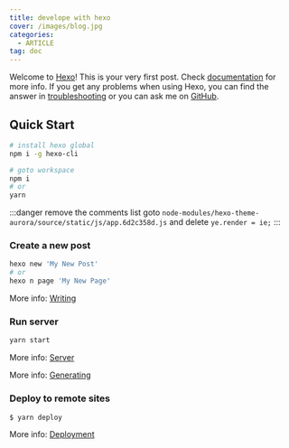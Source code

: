 ```yaml
---
title: develope with hexo
cover: /images/blog.jpg
categories:
  - ARTICLE
tag: doc
---
```

Welcome to [Hexo](https://hexo.io/)! This is your very first post. Check [documentation](https://hexo.io/docs/) for more info. If you get any problems when using Hexo, you can find the answer in [troubleshooting](https://hexo.io/docs/troubleshooting.html) or you can ask me on [GitHub](https://github.com/hexojs/hexo/issues).

## Quick Start
```bash
# install hexo global
npm i -g hexo-cli

# goto workspace
npm i
# or
yarn
```
:::danger remove the comments list
goto `node-modules/hexo-theme-aurora/source/static/js/app.6d2c358d.js` and delete `ye.render = ie;`
:::

### Create a new post

``` bash
hexo new 'My New Post'
# or
hexo n page 'My New Page'
```

More info: [Writing](https://hexo.io/docs/writing.html)

### Run server

``` bash
yarn start
```

More info: [Server](https://hexo.io/docs/server.html)

More info: [Generating](https://hexo.io/docs/generating.html)

### Deploy to remote sites

``` bash
$ yarn deploy
```

More info: [Deployment](https://hexo.io/docs/one-command-deployment.html)


